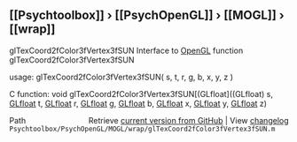 ## [[Psychtoolbox]] &#8250; [[PsychOpenGL]] &#8250; [[MOGL]] &#8250; [[wrap]]

glTexCoord2fColor3fVertex3fSUN  Interface to [OpenGL](OpenGL) function glTexCoord2fColor3fVertex3fSUN  
  
usage:  glTexCoord2fColor3fVertex3fSUN( s, t, r, g, b, x, y, z )  
  
C function:  void glTexCoord2fColor3fVertex3fSUN[(GLfloat]((GLfloat) s, [GLfloat](GLfloat) t, [GLfloat](GLfloat) r, [GLfloat](GLfloat) g, [GLfloat](GLfloat) b, [GLfloat](GLfloat) x, [GLfloat](GLfloat) y, [GLfloat](GLfloat) z)  




<div class="code_header" style="text-align:right;">
  <span style="float:left;">Path&nbsp;&nbsp;</span> <span class="counter">Retrieve <a href=
  "https://raw.github.com/Psychtoolbox-3/Psychtoolbox-3/beta/Psychtoolbox/PsychOpenGL/MOGL/wrap/glTexCoord2fColor3fVertex3fSUN.m">current version from GitHub</a> | View <a href=
  "https://github.com/Psychtoolbox-3/Psychtoolbox-3/commits/beta/Psychtoolbox/PsychOpenGL/MOGL/wrap/glTexCoord2fColor3fVertex3fSUN.m">changelog</a></span>
</div>
<div class="code">
  <code>Psychtoolbox/PsychOpenGL/MOGL/wrap/glTexCoord2fColor3fVertex3fSUN.m</code>
</div>

